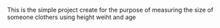 This is the simple project
create for the purpose of measuring the size of someone clothers using height weiht and age
